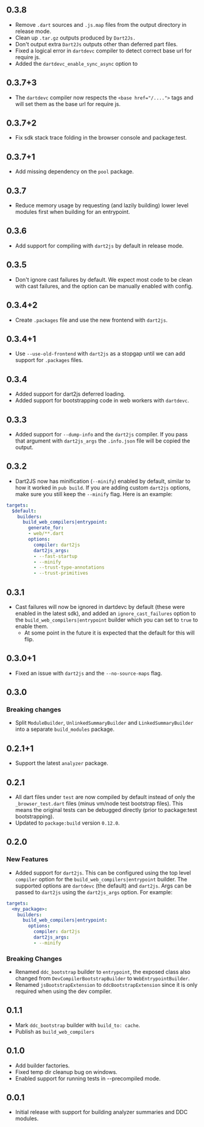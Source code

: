 ## 0.3.8

- Remove `.dart` sources and `.js.map` files from the output directory in
  release mode.
- Clean up `.tar.gz` outputs produced by `Dart2Js.`
- Don't output extra `Dart2Js` outputs other than deferred part files.
- Fixed a logical error in `dartdevc` compiler to detect correct base url for require js.
- Added the `dartdevc_enable_sync_async` option to

## 0.3.7+3

- The `dartdevc` compiler now respects the `<base href="/....">` tags and will
  set them as the base url for require js.

## 0.3.7+2

- Fix sdk stack trace folding in the browser console and package:test.

## 0.3.7+1

- Add missing dependency on the `pool` package.

## 0.3.7

- Reduce memory usage by requesting (and lazily building) lower level modules
  first when building for an entrypoint.

## 0.3.6

- Add support for compiling with `dart2js` by default in release mode.

## 0.3.5

- Don't ignore cast failures by default. We expect most code to be clean with
  cast failures, and the option can be manually enabled with config.

## 0.3.4+2

- Create `.packages` file and use the new frontend with `dart2js`.

## 0.3.4+1

- Use `--use-old-frontend` with `dart2js` as a stopgap until we can add support
  for `.packages` files.

## 0.3.4

- Added support for dart2js deferred loading.
- Added support for bootstrapping code in web workers with `dartdevc`.

## 0.3.3

- Added support for `--dump-info` and the `dart2js` compiler. If you pass that
  argument with `dart2js_args` the `.info.json` file will be copied the output.

## 0.3.2

- Dart2JS now has minification (`--minify`) enabled by default, similar to how
  it worked in `pub build`. If you are adding custom `dart2js` options, make
  sure you still keep the `--minify` flag. Here is an example:

```yaml
targets:
  $default:
    builders:
      build_web_compilers|entrypoint:
        generate_for:
        - web/**.dart
        options:
          compiler: dart2js
          dart2js_args:
          - --fast-startup
          - --minify
          - --trust-type-annotations
          - --trust-primitives
```

## 0.3.1

- Cast failures will now be ignored in dartdevc by default (these were enabled
  in the latest sdk), and added an `ignore_cast_failures` option to the
  `build_web_compilers|entrypoint` builder which you can set to `true` to enable
  them.
  - At some point in the future it is expected that the default for this will
    flip.

## 0.3.0+1

- Fixed an issue with `dart2js` and the `--no-source-maps` flag.

## 0.3.0

### Breaking changes

- Split `ModuleBuilder`, `UnlinkedSummaryBuilder` and `LinkedSummaryBuilder`
  into a separate `build_modules` package.

## 0.2.1+1

- Support the latest `analyzer` package.

## 0.2.1

- All dart files under `test` are now compiled by default instead of only the
  `_browser_test.dart` files (minus vm/node test bootstrap files). This means
  the original tests can be debugged directly (prior to package:test
  bootstrapping).
- Updated to `package:build` version `0.12.0`.

## 0.2.0

### New Features

- Added support for `dart2js`. This can be configured using the top level
  `compiler` option for the `build_web_compilers|entrypoint` builder. The
  supported options are `dartdevc` (the default) and `dart2js`. Args can be
  passed to `dart2js` using the `dart2js_args` option. For example:

```yaml
targets:
  <my_package>:
    builders:
      build_web_compilers|entrypoint:
        options:
          compiler: dart2js
          dart2js_args:
          - --minify
```

### Breaking Changes

- Renamed `ddc_bootstrap` builder to `entrypoint`, the exposed class also
  changed from `DevCompilerBootstrapBuilder` to `WebEntrypointBuilder`.
- Renamed `jsBootstrapExtension` to `ddcBootstrapExtension` since it is only
  required when using the dev compiler.

## 0.1.1

- Mark `ddc_bootstrap` builder with `build_to: cache`.
- Publish as `build_web_compilers`

## 0.1.0

- Add builder factories.
- Fixed temp dir cleanup bug on windows.
- Enabled support for running tests in --precompiled mode.

## 0.0.1

- Initial release with support for building analyzer summaries and DDC modules.
